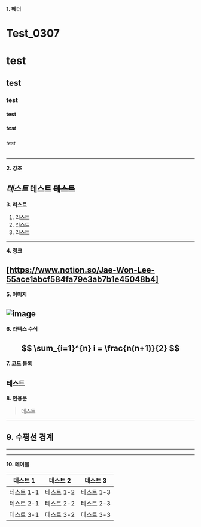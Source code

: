 **1. 헤더**


# Test_0307
# test
## test
### test
#### test
##### test
###### test
---
**2. 강조**

*테스트*
**테스트**
~~테스트~~
---
**3. 리스트**

1. 리스트
2. 리스트
3. 리스트
---
**4. 링크**

[https://www.notion.so/Jae-Won-Lee-55ace1abcf584fa79e3ab7b1e45048b4]
---

**5. 이미지**

![image](https://github.com/LeeJaeWon820/Test_0307/assets/159429403/90b45faf-2b66-469d-8503-433f29b969d8)
---

**6. 라텍스 수식**

$$
\sum_{i=1}^{n} i = \frac{n(n+1)}{2}
$$
---

**7. 코드 블록**

`테스트`
---
**8. 인용문**

> 테스트
---

**9. 수평선 경계**
---
---
---

**10. 테이블**

|  테스트 1 |  테스트 2 |   테스트 3 |
| ----------| --------- | --------- |
| 테스트 1-1 | 테스트 1-2 | 테스트 1-3 |
| 테스트 2-1 | 테스트 2-2 | 테스트 2-3 |
| 테스트 3-1 | 테스트 3-2 | 테스트 3-3 |
